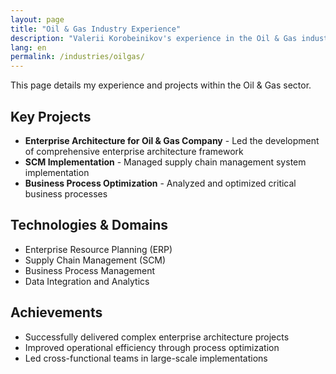 ```yaml
---
layout: page
title: "Oil & Gas Industry Experience"
description: "Valerii Korobeinikov's experience in the Oil & Gas industry."
lang: en
permalink: /industries/oilgas/
---
```


This page details my experience and projects within the Oil & Gas sector.

## Key Projects

- **Enterprise Architecture for Oil & Gas Company** - Led the development of comprehensive enterprise architecture framework
- **SCM Implementation** - Managed supply chain management system implementation
- **Business Process Optimization** - Analyzed and optimized critical business processes

## Technologies & Domains

- Enterprise Resource Planning (ERP)
- Supply Chain Management (SCM)
- Business Process Management
- Data Integration and Analytics

## Achievements

- Successfully delivered complex enterprise architecture projects
- Improved operational efficiency through process optimization
- Led cross-functional teams in large-scale implementations
